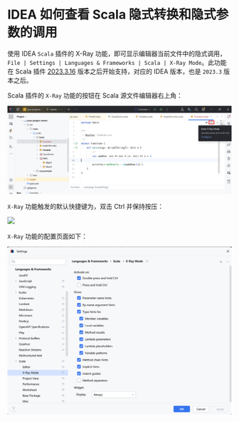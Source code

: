 # IDEA 如何查看 Scala 隐式转换和隐式参数的调用

使用 IDEA `Scala` 插件的 X-Ray 功能，即可显示编辑器当前文件中的隐式调用，`File | Settings | Languages & Frameworks | Scala | X-Ray Mode`。此功能在 Scala 插件 [2023.3.16](https://plugins.jetbrains.com/plugin/1347-scala/versions/stable/446506) 版本之后开始支持，对应的 IDEA 版本，也是 `2023.3` 版本之后。

Scala 插件的 `X-Ray` 功能的按钮在 Scala 源文件编辑器右上角：

![](resources/images/Pasted%20image%2020241012091410.png)

`X-Ray` 功能触发的默认快捷键为，双击 Ctrl 并保持按压：

![](resources/images/demonstrate.gif)

`X-Ray` 功能的配置页面如下：

![](resources/images/Pasted%20image%2020241011081636.png)